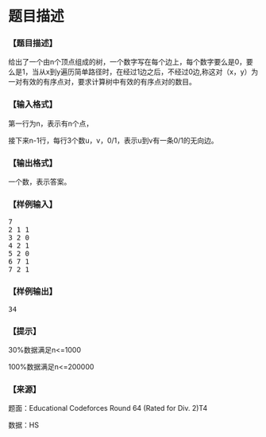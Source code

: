 # 题目描述


<h3>
【题目描述】
</h3>
<p>
给出了一个由n个顶点组成的树，一个数字写在每个边上，每个数字要么是0，要么是1，当从x到y遍历简单路径时，在经过1边之后，不经过0边,称这对（x，y）为一对有效的有序点对，要求计算树中有效的有序点对的数目。
</p>
<h3>
【输入格式】
</h3>
<p>
第一行为n，表示有n个点，
</p>
<p>
接下来n-1行，每行3个数u，v，0/1，表示u到v有一条0/1的无向边。
</p>
<h3>
【输出格式】
</h3>
<p>
一个数，表示答案。
</p>
<h3>
【样例输入】
</h3>
<pre>7
2 1 1
3 2 0
4 2 1
5 2 0
6 7 1
7 2 1
</pre>
<h3>
【样例输出】
</h3>
<pre>34
</pre>
<h3>
【提示】
</h3>
<p>
30%数据满足n&lt;=1000
</p>
<p>
100%数据满足n&lt;=200000
</p>
<h3>
【来源】
</h3>
<p>
题面：Educational Codeforces Round 64 (Rated for Div. 2)T4
</p>
<p>
数据：HS
</p>
